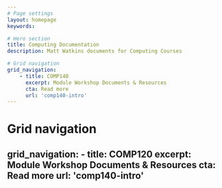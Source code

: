 ```yaml
---
# Page settings
layout: homepage
keywords:

# Hero section
title: Computing Documentation 
description: Matt Watkins documents for Computing Courses

# Grid navigation
grid_navigation:
    - title: COMP140
      excerpt: Module Workshop Documents & Resources
      cta: Read more
      url: 'comp140-intro'
---
```


# Grid navigation
grid_navigation:
    - title: COMP120
      excerpt: Module Workshop Documents & Resources
      cta: Read more
      url: 'comp140-intro'
---


